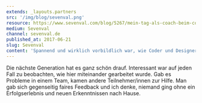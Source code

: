 ```yaml
---
extends: _layouts.partners
src: '/img/blog/sevenval.png'
resource: https://www.sevenval.com/blog/5267/mein-tag-als-coach-beim-codedesign-camp-koln/
medium: Sevenval
channel: sevenval.de
published_at: 2017-06-21
slug: Sevenval
content: 'Spannend und wirklich vorbildlich war, wie Coder und Designer beim Camp zusammengearbeitet haben. Alle hatten ein enormes Verständnis für die jeweils andere Seite, wollten sich verstehen und gemeinsam ihr Ziel erreichen. Da schlummert enormes Potenzial in der Jugend und die Camps bieten genau den richtigen Rahmen, das zu fördern.'
---
```


Die nächste Generation hat es ganz schön drauf. Interessant war auf jeden Fall zu beobachten, wie hier miteinander gearbeitet wurde. Gab es Probleme in einem Team, kamen andere Teilnehmer/innen zur Hilfe. Man gab sich gegenseitig faires Feedback und ich denke, niemand ging ohne ein Erfolgserlebnis und neuen Erkenntnissen nach Hause.